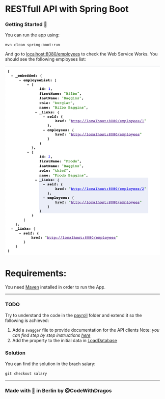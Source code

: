 # RESTfull API with Spring Boot

### Getting Started :rocket:

You can run the app using:

`mvn clean spring-boot:run`

And go to [localhost:8080/employees](http://localhost:8080/employees) to check the Web Service Works. You should see the following employees list:

![api_list](screens/employees_list.png)

# Requirements:

You need [Maven](https://maven.apache.org/install.html) installed in order to run the App.

---
### TODO

Try to understand the code in the [payroll](src/main/java/payroll) folder and extend it so the following is achieved:

1. Add a `swagger` file to provide documentation for the API clients
  Note: *you can find step by step instructions [here](https://www.baeldung.com/swagger-2-documentation-for-spring-rest-api)*
2. Add the property to the initial data in [LoadDatabase](src/main/java/payroll/LoadDatabase.java)


### Solution

You can find the solution in the brach salary:

`git checkout salary`


---

### Made with :orange_heart: in Berlin by @CodeWithDragos
